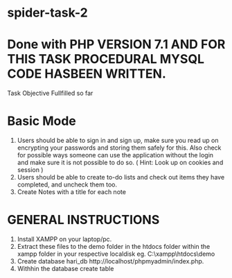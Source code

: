 # spider-task-2
# Done with PHP VERSION 7.1 AND FOR THIS TASK PROCEDURAL MYSQL CODE HASBEEN WRITTEN.
Task Objective Fullfilled so far
# Basic Mode
1. Users should be able to sign in and sign up, make sure you read up on encrypting your
passwords and storing them safely for this. Also check for possible ways someone can
use the application without the login and make sure it is not possible to do so. ( Hint:
Look up on cookies and session )
2. Users should be able to create to-do lists and check out items they have completed, and
uncheck them too.
3. Create Notes with a title for each note
# GENERAL INSTRUCTIONS
1. Install XAMPP on your laptop/pc.
2. Extract these files to the demo folder in the htdocs folder within the xampp folder in your respective localdisk eg. C:\xampp\htdocs\demo
3. Create database hari_db http://localhost/phpmyadmin/index.php.
4. Withhin the database create table 
